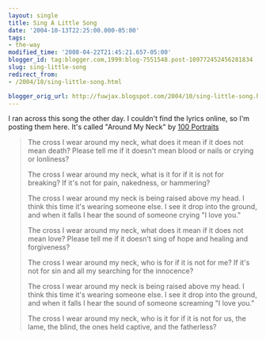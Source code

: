 ```yaml
---
layout: single
title: Sing A Little Song
date: '2004-10-13T22:25:00.000-05:00'
tags:
- the-way
modified_time: '2008-04-22T21:45:21.657-05:00'
blogger_id: tag:blogger.com,1999:blog-7551548.post-109772452456281834
slug: sing-little-song
redirect_from: 
- /2004/10/sing-little-song.html

blogger_orig_url: http://fuwjax.blogspot.com/2004/10/sing-little-song.html
---
```


I ran across this song the other day.  I couldn't find the lyrics online, so I'm posting them here.  It's called "Around My Neck" by [100 Portraits](http://www.100portraits.com)

> The cross I wear around my neck,
> what does it mean if it does not mean death?
> Please tell me if it doesn't mean blood 
> or nails or crying or lonliness?
> 
> The cross I wear around my neck,
> what is it for if it is not for breaking?
> If it's not for pain, nakedness, 
> or hammering?
> 
> The cross I wear around my neck
> is being raised above my head.
> I think this time it's wearing someone else.
> I see it drop into the ground,
> and when it falls I hear the sound
> of someone crying "I love you."
> 
> The cross I wear around my neck,
> what does it mean if it does not mean love?
> Please tell me if it doesn't sing 
> of hope and healing and forgiveness?
> 
> The cross I wear around my neck,
> who is for if it is not for me?
> If it's not for sin and all my searching 
> for the innocence?
> 
> The cross I wear around my neck
> is being raised above my head.
> I think this time it's wearing someone else.
> I see it drop into the ground,
> and when it falls I hear the sound
> of someone screaming "I love you."
> 
> The cross I wear around my neck,
> who is it for if it is not for us,
> the lame, the blind, the ones held captive, 
> and the fatherless?